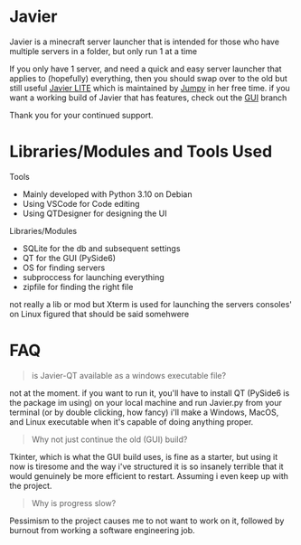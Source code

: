 # Javier
Javier is a minecraft server launcher that is intended for those who have multiple servers in a folder, but only run 1 at a time

If you only have 1 server, and need a quick and easy server launcher that applies to (hopefully) everything, then you should swap over to the old but still useful [Javier LITE](https://github.com/Neeko-iko/JavierLauncher/tree/LITE) which is maintained by [Jumpy](https://www.github.com/jumpyvonvagabond) in her free time.
if you want a working build of Javier that has features, check out the [GUI](https://github.com/Neeko-iko/JavierLauncher/tree/GUI) branch


Thank you for your continued support.


# Libraries/Modules and Tools Used
Tools
 - Mainly developed with Python 3.10 on Debian
 - Using VSCode for Code editing
 - Using QTDesigner for designing the UI

Libraries/Modules
 - SQLite for the db and subsequent settings
 - QT for the GUI (PySide6)
 - OS for finding servers
 - subproccess for launching everything
 - zipfile for finding the right file


not really a lib or mod but Xterm is used for launching the servers consoles' on Linux
figured that should be said somehwere


# FAQ
> is Javier-QT available as a windows executable file?

not at the moment. if you want to run it, you'll have to install QT (PySide6 is the package im using) on your local machine and run Javier.py from your terminal (or by double clicking, how fancy)
i'll make a Windows, MacOS, and Linux executable when it's capable of doing anything proper. 

> Why not just continue the old (GUI) build?

Tkinter, which is what the GUI build uses, is fine as a starter, but using it now is tiresome and the way i've structured it is so insanely terrible that it would genuinely be more efficient to restart.  Assuming i even keep up with the project.

> Why is progress slow?

Pessimism to the project causes me to not want to work on it, followed by burnout from working a software engineering job.